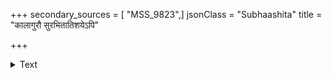 +++
secondary_sources = [ "MSS_9823",]
jsonClass = "Subhaashita"
title = "कालागुरौ सुरभितातिशयेऽपि"

+++

<details><summary>Text</summary>

कालागुरौ सुरभितातिशयेऽपि सङ्गाद् आरभ्यते सुरभितापरपादपेऽपि।  
पाटीरपाटवमिदं तव सङ्गिवातैस् तादात्म्यमेति कतरो न तरोः समूहः॥
</details>
